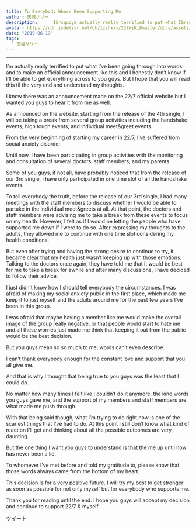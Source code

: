 ```yaml
---
title: To Everybody Whose Been Supporting Me 
author: 天城サリー
description: _____I&rsquo;m actually really terrified to put what I&rsquo;ve been going through into words and to make an official announcement like this and I honestly don&rsquo;t know if I&rsquo;ll be able ...
avatar: https://cdn.jsdelivr.net/gh/zzzhxxx/227WiKi@master/docs/assets/photo/avatar/sally.jpg
date: "2019-06-19"
tags:
  - 天城サリー
---
```



_____
I’m actually really terrified to put what I’ve been going through into words and to make an official announcement like this and I honestly don’t know if I’ll be able to get everything across to you guys. But I hope that you will read this til the very end and understand my thoughts.

I know there was an announcement made on the 22/7 official website but I wanted you guys to hear it from me as well.

As announced on the website, starting from the release of the 4th single, I will be taking a break from several group activities including the handshake events, high touch events, and individual meet&greet events.

From the very beginning of starting my career in 22/7, I’ve suffered from social anxiety disorder.

Until now, I have been participating in group activities with the monitoring and consultation of several doctors, staff members, and my parents.

Some of you guys, if not all, have probably noticed that from the release of our 3rd single, I have only participated in one time slot of all the handshake events.

To tell everybody the truth, before the release of our 3rd single, I had many meetings with the staff members to discuss whether I would be able to partake in the individual meet&greets at all. At that point, the doctors and staff members were advising me to take a break from these events to focus on my health. However, I felt as if I would be letting the people who have supported me down if I were to do so. After expressing my thoughts to the adults, they allowed me to continue with one time slot considering my health conditions.

But even after trying and having the strong desire to continue to try, it became clear that my health just wasn’t keeping up with those emotions. Talking to the doctors once again, they have told me that it would be best for me to take a break for awhile and after many discussions, I have decided to follow their advice.

I just didn’t know how I should tell everybody the circumstances. I was afraid of making my social anxiety public in the first place, which made me keep it to just myself and the adults around me for the past few years I’ve been in this group.

I was afraid that maybe having a member like me would make the overall image of the group really negative, or that people would start to hate me and all these worries just made me think that keeping it out from the public would be the best decision.

But you guys mean so so much to me, words can’t even describe.

I can’t thank everybody enough for the constant love and support that you all give me.

And that is why I thought that being true to you guys was the least that I could do.

No matter how many times I felt like I couldn’t do it anymore, the kind words you guys gave me, and the support of my members and staff members are what made me push through.

With that being said though, what I’m trying to do right now is one of the scariest things that I’ve had to do. At this point I still don’t know what kind of reaction I’ll get and thinking about all the possible outcomes are very daunting.

But the one thing I want you guys to understand is that the me up until now has never been a lie.

To whomever I’ve met before and told my gratitude to, please know that those words always came from the bottom of my heart.

This decision is for a very positive future. I will try my best to get stronger as soon as possible for not only myself but for everybody who supports me.

Thank you for reading until the end. I hope you guys will accept my decision and continue to support 22/7 & myself. 



ツイート



